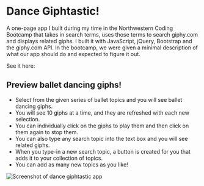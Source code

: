 # Dance Giphtastic!
A one-page app I built during my time in the Northwestern Coding Bootcamp that takes in search terms, uses those terms to search giphy.com and displays related giphs.  I built it with JavaScript, jQuery, Bootstrap and the giphy.com API. In the bootcamp, we were given a minimal description of what our app should do and expected to figure it out.  

See it here: 

## Preview ballet dancing giphs!

* Select from the given series of ballet topics and you will see ballet dancing giphs. 
* You will see 10 giphs at a time, and they are refreshed with each new selection.    
* You can individually click on the giphs to play them and then click on them again to stop them.  
* You can also type any search topic into the text box and you will see related giphs. 
* When you type-in a new search topic, a button is created for you that adds it to your collection of topics.   
* You can add as many new topics as you like! 

![Screenshot of dance giphtastic app]()
